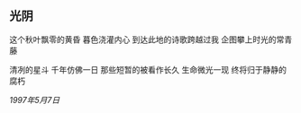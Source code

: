 ## 光阴

这个秋叶飘零的黄昏
暮色浇灌内心
到达此地的诗歌跨越过我
企图攀上时光的常青藤

清冽的星斗
千年仿佛一日
那些短暂的被看作长久
生命微光一现
终将归于静静的腐朽

*1997年5月7日*